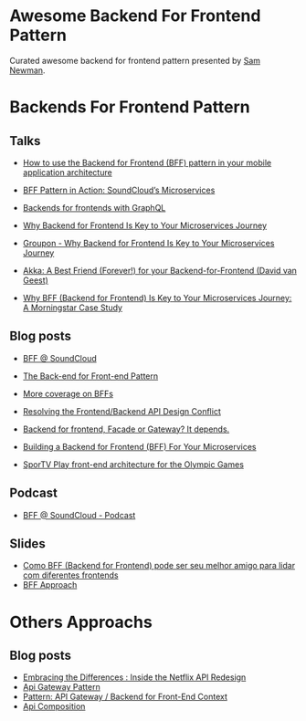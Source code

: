 # Awesome Backend For Frontend Pattern

Curated awesome backend for frontend pattern presented by [Sam Newman](https://samnewman.io/).

# Backends For Frontend Pattern

## Talks
* [How to use the Backend for Frontend (BFF) pattern in your mobile application architecture](https://www.safaribooksonline.com/videos/oreilly-software-architecture/9781491985274/9781491985274-video315419)
* [BFF Pattern in Action: SoundCloud’s Microservices](https://www.youtube.com/watch?v=jfN6HOgURXM)
* [Backends for frontends with GraphQL](https://youtu.be/GLp2RccPPIo)
* [Why Backend for Frontend Is Key to Your Microservices Journey](https://www.youtube.com/watch?v=PwgQZ8eCGxA)
* [Groupon - Why Backend for Frontend Is Key to Your Microservices Journey ](https://www.youtube.com/watch?v=-cxpM1DDEIs&t=1758s)
* [Akka: A Best Friend (Forever!) for your Backend-for-Frontend (David van Geest)](https://www.youtube.com/watch?v=DRxLFWmvJ8A)

* [Why BFF (Backend for Frontend) Is Key to Your Microservices Journey: A Morningstar Case Study](https://gotochgo.com/2017/sessions/114)

## Blog posts
* [BFF @ SoundCloud](https://www.thoughtworks.com/insights/blog/bff-soundcloud)
* [The Back-end for Front-end Pattern](http://philcalcado.com/2015/09/18/the_back_end_for_front_end_pattern_bff.html)
* [More coverage on BFFs](https://samnewman.io/blog/2016/02/14/more-coverage-on-bffs/)
* [Resolving the Frontend/Backend API Design Conflict](https://launchany.com/resolving-the-frontendbackend-api-design-conflict/)
* [Backend for frontend, Facade or Gateway? It depends.](http://dev.academicwork.se/backend-for-frontend-facade-or-gateway-it-depends/)
* [Building a Backend for Frontend (BFF) For Your Microservices](https://nordicapis.com/building-a-backend-for-frontend-shim-for-your-microservices/)

* [SporTV Play front-end architecture for the Olympic Games](https://blog.guilhermegarnier.com/2017/04/sportv_play_front_end_architecture_for_the_olympic_games/)


## Podcast

* [BFF @ SoundCloud - Podcast](https://www.thoughtworks.com/insights/blog/podcast-bff-soundcloud-0)

## Slides

* [Como BFF (Backend for Frontend) pode ser seu melhor amigo para lidar com diferentes frontends](https://www.slideshare.net/tdc-globalcode/tdc2018sp-trilha-microservices-como-bff-backend-for-frontend-pode-ser-seu-melhor-amigo-para-lidar-com-diferentes-frontends?qid=051a6085-9e58-42bf-bd35-8fd97c9b303a&v=&b=&from_search=1)
* [BFF Approach](http://jug.mk/presentations/javaskop18/microservices.pdf)


# Others Approachs


## Blog posts

* [Embracing the Differences : Inside the Netflix API Redesign](https://medium.com/netflix-techblog/embracing-the-differences-inside-the-netflix-api-redesign-15fd8b3dc49d)
* [Api Gateway Pattern](https://freecontent.manning.com/the-api-gateway-pattern/)
* [Pattern: API Gateway / Backend for Front-End
Context](https://microservices.io/patterns/apigateway.html)
* [Api Composition](https://microservices.io/patterns/data/api-composition.html)
